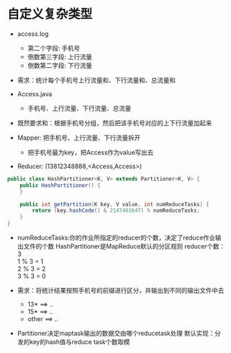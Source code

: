 # 自定义复杂类型

- access.log
  - 第二个字段: 手机号
  - 倒数第三字段: 上行流量
  - 倒数第二字段: 下行流量
  
- 需求：统计每个手机号上行流量和、下行流量和、总流量和

- Access.java
  - 手机号、上行流量、下行流量、总流量
  
- 既然要求和：根据手机号分组，然后把该手机号对应的上下行流量加起来

- Mapper: 把手机号、上行流量、下行流量拆开
  - 把手机号最为key，把Access作为value写出去
  
- Reducer: (13812348888,<Access,Access>)
```java
public class HashPartitioner<K, V> extends Partitioner<K, V> {
    public HashPartitioner() {
    }

    public int getPartition(K key, V value, int numReduceTasks) {
        return (key.hashCode() & 2147483647) % numReduceTasks;
    }
}
```


- numReduceTasks:你的作业所指定的reducer的个数，决定了reduce作业输出文件的个数
HashPartitioner是MapReduce默认的分区规则
reducer个数：3  
1 % 3 = 1  
2 % 3 = 2  
3 % 3 = 0  

- 需求：将统计结果按照手机号的前缀进行区分，并输出到不同的输出文件中去
  - 13* ==> ..
  - 15* ==> ..
  - other ==> ..

- Partitioner决定maptask输出的数据交由哪个reducetask处理
默认实现：分发的key的hash值与reduce task个数取模
